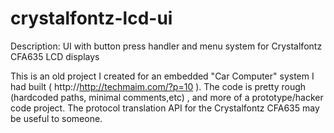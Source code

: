 crystalfontz-lcd-ui
===================

Description: UI with button press handler and menu system for Crystalfontz CFA635 LCD displays

This is an old project I created for an embedded "Car Computer" system I had built ( http://http://techmaim.com/?p=10 ). The code is pretty rough (hardcoded paths, minimal comments,etc) , and more of a prototype/hacker code project. The protocol translation API for the Crystalfontz CFA635 may be useful to someone.
